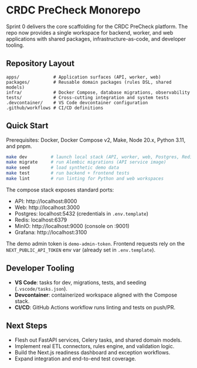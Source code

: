 # CRDC PreCheck Monorepo

Sprint 0 delivers the core scaffolding for the CRDC PreCheck platform. The repo now provides a single workspace for backend, worker, and web applications with shared packages, infrastructure-as-code, and developer tooling.

## Repository Layout

```
apps/             # Application surfaces (API, worker, web)
packages/         # Reusable domain packages (rules DSL, shared models)
infra/            # Docker Compose, database migrations, observability
tests/            # Cross-cutting integration and system tests
.devcontainer/    # VS Code devcontainer configuration
.github/workflows # CI/CD definitions
```

## Quick Start

Prerequisites: Docker, Docker Compose v2, Make, Node 20.x, Python 3.11, and pnpm.

```bash
make dev         # launch local stack (API, worker, web, Postgres, Redis, MinIO, Grafana)
make migrate     # run Alembic migrations (API service image)
make seed        # load synthetic demo data
make test        # run backend + frontend tests
make lint        # run linting for Python and web workspaces
```

The compose stack exposes standard ports:

- API: http://localhost:8000
- Web: http://localhost:3000
- Postgres: localhost:5432 (credentials in `.env.template`)
- Redis: localhost:6379
- MinIO: http://localhost:9000 (console on :9001)
- Grafana: http://localhost:3100

The demo admin token is `demo-admin-token`. Frontend requests rely on the `NEXT_PUBLIC_API_TOKEN` env var (already set in `.env.template`).

## Developer Tooling

- **VS Code**: tasks for dev, migrations, tests, and seeding (`.vscode/tasks.json`).
- **Devcontainer**: containerized workspace aligned with the Compose stack.
- **CI/CD**: GitHub Actions workflow runs linting and tests on push/PR.

## Next Steps

- Flesh out FastAPI services, Celery tasks, and shared domain models.
- Implement real ETL connectors, rules engine, and validation logic.
- Build the Next.js readiness dashboard and exception workflows.
- Expand integration and end-to-end test coverage.
